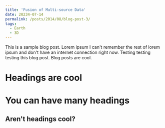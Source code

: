 ```yaml
---
title: 'Fusion of Multi-source Data'
date: 20234-07-14
permalink: /posts/2014/08/blog-post-3/
tags:
  - Earth
  - 3D
---
```


This is a sample blog post. Lorem ipsum I can't remember the rest of lorem ipsum and don't have an internet connection right now. Testing testing testing this blog post. Blog posts are cool. 

Headings are cool
======

You can have many headings
======

Aren't headings cool?
------
